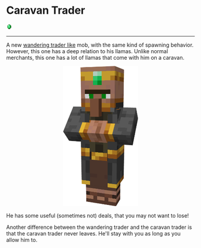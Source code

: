 # Caravan Trader

<img src="../images/emerald.png">

---------------------------

A new [wandering trader like](https://minecraft.fandom.com/wiki/Wandering_Trader) mob, with the same kind
of spawning behavior. However, this one has a deep relation to his llamas. Unlike normal merchants, this one has
a lot of llamas that come with him on a caravan.

<p align="center">
        <img src="../images/caravan_trader.png" width="200" height="375">
</p>

He has some useful (sometimes not) deals, that you may not want to lose!

Another difference between the wandering trader and the caravan trader is that the caravan trader never leaves.
He'll stay with you as long as you allow him to.
